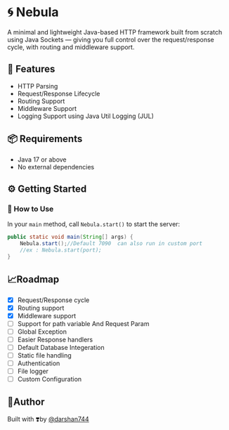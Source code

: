 # 🌀 Nebula
A minimal and lightweight Java-based HTTP framework built from scratch using Java Sockets — giving you full control over the request/response cycle, with routing and middleware support.


## 🚀 Features
- HTTP Parsing
- Request/Response Lifecycle
- Routing Support
- Middleware Support
- Logging Support using Java Util Logging (JUL)


## 📦 Requirements
- Java 17 or above
- No external dependencies



## ⚙️ Getting Started

### 🔧 How to Use

In your `main` method, call `Nebula.start()` to start the server:

```java
public static void main(String[] args) {
    Nebula.start();//Default 7090  can also run in custom port
    //ex : Nebula.start(port);
}
```

## 📈Roadmap
- [x] Request/Response cycle
- [x] Routing support 
- [x] Middleware support
- [ ] Support for path variable And Request Param
- [ ] Global Exception
- [ ] Easier Response handlers
- [ ] Default Database Integeration
- [ ] Static file handling
- [ ] Authentication 
- [ ] File logger
- [ ] Custom Configuration

## 📝Author
 Built with ❣️by [@darshan744](http://github.com/darshan744)